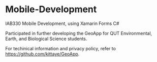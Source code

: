 # Mobile-Development

IAB330 Mobile Development, using Xamarin Forms C#

Participated in further developing the GeoApp for QUT Environmental, Earth, and Biological Science students.

For techinical information and privacy policy, refer to https://github.com/kittaye/GeoApp.